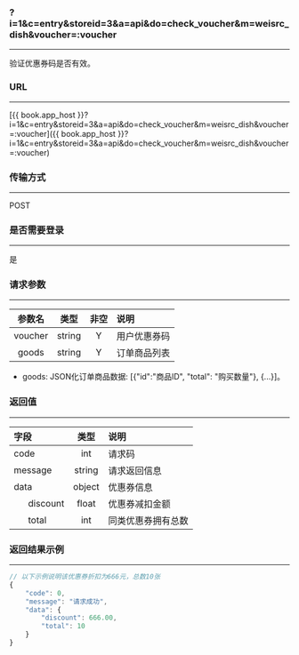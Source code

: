 ### ?i=1&c=entry&storeid=3&a=api&do=check_voucher&m=weisrc_dish&voucher=:voucher

---

验证优惠券码是否有效。

### URL

---

[{{ book.app_host }}?i=1&c=entry&storeid=3&a=api&do=check_voucher&m=weisrc_dish&voucher=:voucher]({{ book.app_host }}?i=1&c=entry&storeid=3&a=api&do=check_voucher&m=weisrc_dish&voucher=:voucher)

### 传输方式

---

POST

### 是否需要登录

---

是


### 请求参数

---

| 参数名 | 类型 | 非空 | 说明 |
| :---: | :---: | :---: | :--- |
| voucher | string | Y | 用户优惠券码 |
| goods | string | Y | 订单商品列表 |

- goods: JSON化订单商品数据: [{"id":"商品ID", "total": "购买数量"}, {...}]。


### 返回值

---

| 字段 | 类型 | 说明 |
| :--- | :---: | :--- |
| code | int | 请求码 |
| message | string | 请求返回信息 |
| data  | object | 优惠券信息 |
|&nbsp;&nbsp;&nbsp;&nbsp;&nbsp;&nbsp;discount | float | 优惠券减扣金额 |
|&nbsp;&nbsp;&nbsp;&nbsp;&nbsp;&nbsp;total | int | 同类优惠券拥有总数 |

### 返回结果示例

---

``` js
// 以下示例说明该优惠券折扣为666元，总数10张
{
    "code": 0,
    "message": "请求成功",
    "data": {
        "discount": 666.00,
        "total": 10
    }
}
```